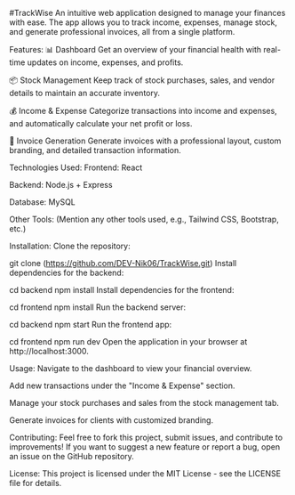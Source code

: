 #TrackWise
An intuitive web application designed to manage your finances with ease. The app allows you to track income, expenses, manage stock, and generate professional invoices, all from a single platform.

Features:
📊 Dashboard
Get an overview of your financial health with real-time updates on income, expenses, and profits.

📦 Stock Management
Keep track of stock purchases, sales, and vendor details to maintain an accurate inventory.

💰 Income & Expense
Categorize transactions into income and expenses, and automatically calculate your net profit or loss.

🧾 Invoice Generation
Generate invoices with a professional layout, custom branding, and detailed transaction information.

Technologies Used:
Frontend: React

Backend: Node.js + Express

Database: MySQL

Other Tools: (Mention any other tools used, e.g., Tailwind CSS, Bootstrap, etc.)

Installation:
Clone the repository:


git clone (https://github.com/DEV-Nik06/TrackWise.git)
Install dependencies for the backend:


cd backend
npm install
Install dependencies for the frontend:


cd frontend
npm install
Run the backend server:

cd backend
npm start
Run the frontend app:


cd frontend
npm run dev
Open the application in your browser at http://localhost:3000.

Usage:
Navigate to the dashboard to view your financial overview.

Add new transactions under the "Income & Expense" section.

Manage your stock purchases and sales from the stock management tab.

Generate invoices for clients with customized branding.

Contributing:
Feel free to fork this project, submit issues, and contribute to improvements! If you want to suggest a new feature or report a bug, open an issue on the GitHub repository.

License:
This project is licensed under the MIT License - see the LICENSE file for details.
